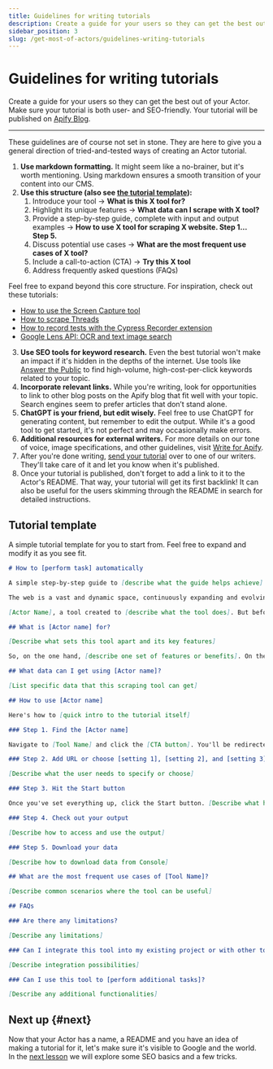 ```yaml
---
title: Guidelines for writing tutorials 
description: Create a guide for your users so they can get the best out of your Actor. Make sure your tutorial is both user- and SEO-friendly. Your tutorial will be published on Apify Blog.
sidebar_position: 3
slug: /get-most-of-actors/guidelines-writing-tutorials
---
```


# Guidelines for writing tutorials

Create a guide for your users so they can get the best out of your Actor. Make sure your tutorial is both user- and SEO-friendly. Your tutorial will be published on [Apify Blog](https://blog.apify.com/).

---

These guidelines are of course not set in stone. They are here to give you a general direction of tried-and-tested ways of creating an Actor tutorial.

1. **Use markdown formatting.** It might seem like a no-brainer, but it's worth mentioning. Using markdown ensures a smooth transition of your content into our CMS.
2. **Use this structure (also see [the tutorial template](#tutorial-template)):**
    1. Introduce your tool → **What is this X tool for?**
    2. Highlight its unique features → **What data can I scrape with X tool?**
    3. Provide a step-by-step guide, complete with input and output examples → **How to use X tool for scraping X website. Step 1… Step 5.**
    4. Discuss potential use cases → **What are the most frequent use cases of X tool?**
    5. Include a call-to-action (CTA) → **Try this X tool**
    6. Address frequently asked questions (FAQs)

Feel free to expand beyond this core structure. For inspiration, check out these tutorials:

- [How to use the Screen Capture tool](https://blog.apify.com/how-to-use-screen-capture-tool/)
- [How to scrape Threads](https://blog.apify.com/how-to-scrape-threads/)
- [How to record tests with the Cypress Recorder extension](https://blog.apify.com/how-to-record-test-cypress-recorder-extension/)
- [Google Lens API: OCR and text image search](https://blog.apify.com/google-lens-api-ocr-text-image-search/)

3. **Use SEO tools for keyword research.** Even the best tutorial won't make an impact if it's hidden in the depths of the internet. Use tools like [Answer the Public](https://answerthepublic.com/) to find high-volume, high-cost-per-click keywords related to your topic.
4. **Incorporate relevant links.** While you're writing, look for opportunities to link to other blog posts on the Apify blog that fit well with your topic. Search engines seem to prefer articles that don’t stand alone.
5. **ChatGPT is your friend, but edit wisely.** Feel free to use ChatGPT for generating content, but remember to edit the output. While it's a good tool to get started, it's not perfect and may occasionally make errors.
6. **Additional resources for external writers.** For more details on our tone of voice, image specifications, and other guidelines, visit [Write for Apify](https://apify.com/write-for-apify).
7. After you're done writing, [send your tutorial](mailto:natalia.lekh@apify.com) over to one of our writers. They'll take care of it and let you know when it's published.
8. Once your tutorial is published, don't forget to add a link to it to the Actor's README. That way, your tutorial will get its first backlink! It can also be useful for the users skimming through the README in search for detailed instructions.


## Tutorial template

A simple tutorial template for you to start from. Feel free to expand and modify it as you see fit.

```markdown
# How to [perform task] automatically

A simple step-by-step guide to [describe what the guide helps achieve].

The web is a vast and dynamic space, continuously expanding and evolving. Often, there's a need to [describe the problem or need the tool addresses]. A handy tool for anyone who wants to [describe what the tool helps with] would be invaluable.

[Actor Name], a tool created to [describe what the tool does]. But before we learn how to set it up, let's explore its capabilities.

## What is [Actor name] for?

[Describe what sets this tool apart and its key features]

So, on the one hand, [describe one set of features or benefits]. On the other hand, [describe another set of features or benefits]. Let's see how you can [perform the task the tool is designed for].

## What data can I get using [Actor name]?

[List specific data that this scraping tool can get]

## How to use [Actor name]

Here's how to [quick intro to the tutorial itself]

### Step 1. Find the [Actor name]

Navigate to [Tool Name] and click the [CTA button]. You'll be redirected to Apify Console. 

### Step 2. Add URL or choose [setting 1], [setting 2], and [setting 3]

[Describe what the user needs to specify or choose]

### Step 3. Hit the Start button

Once you've set everything up, click the Start button. [Describe what happens next]

### Step 4. Check out your output

[Describe how to access and use the output]

### Step 5. Download your data

[Describe how to download data from Console]

## What are the most frequent use cases of [Tool Name]?

[Describe common scenarios where the tool can be useful]

## FAQs

### Are there any limitations?

[Describe any limitations]

### Can I integrate this tool into my existing project or with other tools?

[Describe integration possibilities]

### Can I use this tool to [perform additional tasks]?

[Describe any additional functionalities]
```

## Next up {#next}

Now that your Actor has a name, a README and you have an idea of making a tutorial for it, let's make sure it's visible to Google and the world. In the [next lesson](./seo_and_promotion.md) we will explore some SEO basics and a few tricks.
